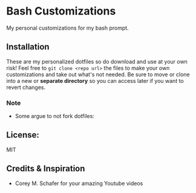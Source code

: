 # Bash Customizations

My personal customizations for my bash prompt.

## Installation
These are my personalized dotfiles so do download and use at your own risk! Feel free to `git clone <repo url>` the files to make your own customizations and take out what's not needed. Be sure to move or clone into a new or **separate directory** so you can access later if you want to revert changes.

### Note
- Some argue to not fork dotfiles: 

## License:
MIT

## Credits & Inspiration
- Corey M. Schafer for your amazing Youtube videos
